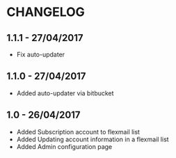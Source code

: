 # CHANGELOG

## 1.1.1 - 27/04/2017
- Fix auto-updater

## 1.1.0 - 27/04/2017
- Added auto-updater via bitbucket

## 1.0 - 26/04/2017
- Added Subscription account to flexmail list
- Added Updating account information in a flexmail list
- Added Admin configuration page